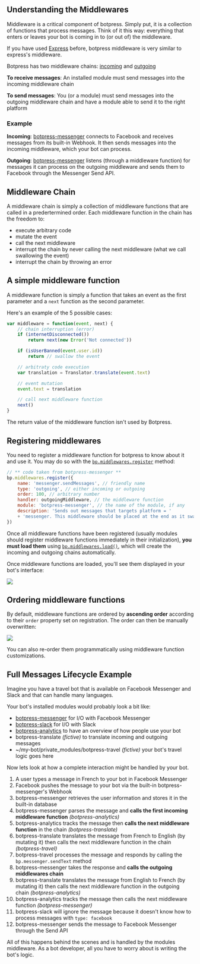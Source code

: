 ## Understanding the Middlewares

Middleware is a critical component of botpress. Simply put, it is a collection of functions that process messages. Think of it this way: everything that enters or leaves your bot is coming in to (or out of) the middleware.

If you have used [Express](http://expressjs.com/) before, botpress middleware is very similar to express's middleware.

Botpress has two middleware chains: [incoming](creating-your-bot/understading-the-middlewares.md#sendincomingmiddlewareevent---void) and [outgoing](creating-your-bot/understading-the-middlewares.md#sendoutgoingmiddlewareevent---void)

**To receive messages**: An installed module must send messages into the incoming middleware chain

**To send messages**: You (or a module) must send messages into the outgoing middleware chain and have a module able to send it to the right platform

### Example

**Incoming**: [botpress-messenger](https://github.com/botpress/botpress-messenger) connects to Facebook and receives messages from its built-in Webhook. It then sends messages into the incoming middleware, which your bot can process.

**Outgoing**: [botpress-messenger](https://github.com/botpress/botpress-messenger) listens (through a middleware function) for messages it can process on the outgoing middleware and sends them to Facebook through the Messenger Send API.

## Middleware Chain

A middleware chain is simply a collection of middleware functions that are called in a predertermined order. Each middleware function in the chain has the freedom to:
- execute arbitrary code
- mutate the event
- call the next middleware
- interrupt the chain by never calling the next middleware (what we call swallowing the event)
- interrupt the chain by throwing an error

## A simple middleware function

A middleware function is simply a function that takes an event as the first parameter and a `next` function as the second parameter.

Here's an example of the 5 possible cases:

```js
var middleware = function(event, next) {
    // chain interruption (error)
    if (internetDisconnected())
        return next(new Error('Not connected'))

    if (isUserBanned(event.user.id))
        return // swallow the event

    // arbitraty code execution
    var translation = Translator.translate(event.text)

    // event mutation
    event.text = translation

    // call next middleware function
    next()
}
```

The return value of the middleware function isn't used by Botpress.

## Registering middlewares

You need to register a middleware function for botpress to know about it and use it. You may do so with the [`bp.middlewares.register`](core-reference.md#registermiddlewaredefinition---void) method:

```js
// ** code taken from botpress-messenger **
bp.middlewares.register({
    name: 'messenger.sendMessages', // friendly name
    type: 'outgoing', // either incoming or outgoing
    order: 100, // arbitrary number
    handler: outgoingMiddleware, // the middleware function
    module: 'botpress-messenger', // the name of the module, if any
    description: 'Sends out messages that targets platform = '
    + 'messenger. This middleware should be placed at the end as it swallows events once sent.'
})
```

Once all middleware functions have been registered (usually modules should register middleware functions immediately in their initialization), **you must load them** using [`bp.middlewares.load()`](core-reference.md#load---void), which will create the incoming and outgoing chains automatically.

Once middleware functions are loaded, you'll see them displayed in your bot's interface:

![](https://raw.githubusercontent.com/botpress/botpress/master/assets/screenshot-middlewares.png)

## Ordering middleware functions

By default, middleware functions are ordered by **ascending order** according to their `order` property set on registration. The order can then be manually overwritten:

![](https://raw.githubusercontent.com/botpress/botpress/master/assets/screenshot-middlewares-order.png)

You can also re-order them programmatically using middleware function customizations.

## Full Messages Lifecycle Example

Imagine you have a travel bot that is available on Facebook Messenger and Slack and that can handle many languages.

Your bot's installed modules would probably look a bit like:
- [botpress-messenger](https://github.com/botpress/botpress-messenger) for I/O with Facebook Messenger
- [botpress-slack](https://github.com/botpress/botpress-slack) for I/O with Slack
- [botpress-analytics](https://github.com/botpress/botpress-analytics) to have an overview of how people use your bot
- botpress-translate _(fictive)_ to translate incoming and outgoing messages
- ~/my-bot/private\_modules/botpress-travel _(fictive)_ your bot's travel logic goes here

Now lets look at how a complete interaction might be handled by your bot.

1. A user types a message in French to your bot in Facebook Messenger
2. Facebook pushes the message to your bot via the built-in botpress-messenger's Webhook
3. botpress-messenger retrieves the user information and stores it in the built-in database
4. botpress-messenger parses the message and **calls the first incoming middleware function** _(botpress-analytics)_
5. botpress-analytics tracks the message then **calls the next middleware function** in the chain _(botpress-translate)_
6. botpress-translate translates the message from French to English (by mutating it) then calls the next middleware function in the chain _(botpress-travel)_
7. botpress-travel processes the message and responds by calling the `bp.messenger.sendText` method
8. botpress-messenger takes the response and **calls the outgoing middlewares chain**
9. botpress-translate translates the message from English to French (by mutating it) then calls the next middleware function in the outgoing chain _(botpress-analytics)_
10. botpress-analytics tracks the message then calls the next middleware function _(botpress-messenger)_
11. botpress-slack will ignore the message because it doesn't know how to process messages with `type: facebook`
12. botpress-messenger sends the message to Facebook Messenger through the Send API

All of this happens behind the scenes and is handled by the modules middleware. As a bot developer, all you have to worry about is writing the bot's logic.
